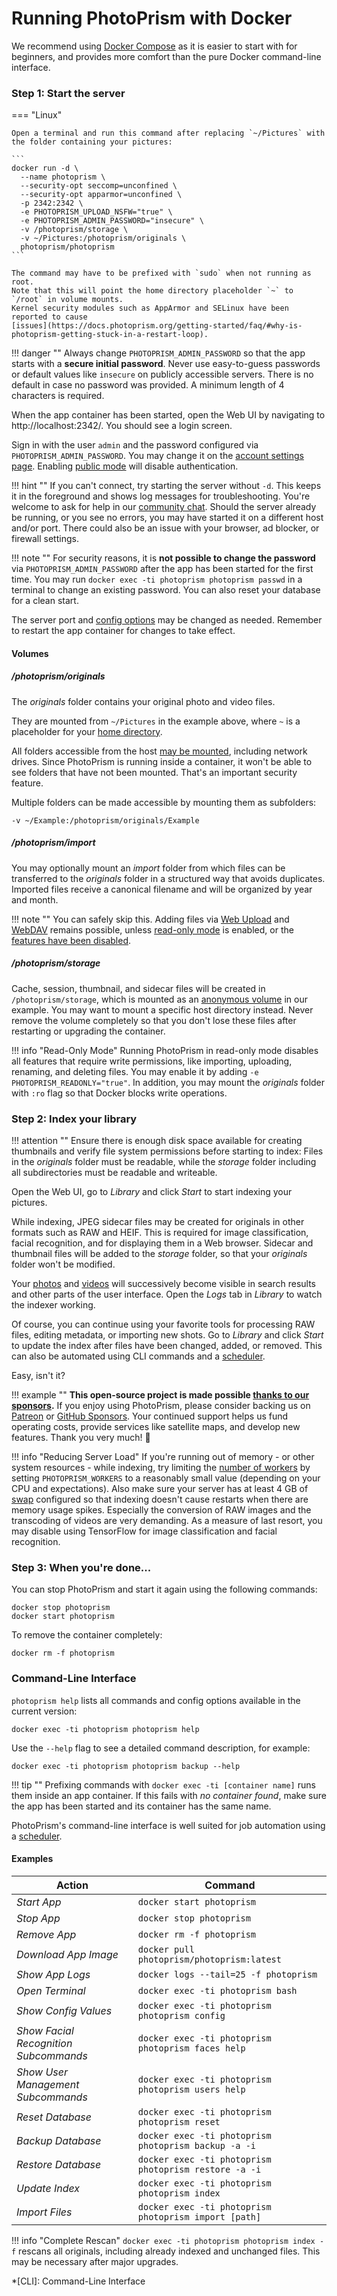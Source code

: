 # Running PhotoPrism with Docker

We recommend using [Docker Compose](docker-compose.md) as it is easier to start with for beginners,
and provides more comfort than the pure Docker command-line interface.

### Step 1: Start the server ###

=== "Linux"

    Open a terminal and run this command after replacing `~/Pictures` with
    the folder containing your pictures:
    
    ```
    docker run -d \
      --name photoprism \
      --security-opt seccomp=unconfined \
      --security-opt apparmor=unconfined \
      -p 2342:2342 \
      -e PHOTOPRISM_UPLOAD_NSFW="true" \
      -e PHOTOPRISM_ADMIN_PASSWORD="insecure" \
      -v /photoprism/storage \
      -v ~/Pictures:/photoprism/originals \
      photoprism/photoprism
    ```

    The command may have to be prefixed with `sudo` when not running as root.
    Note that this will point the home directory placeholder `~` to `/root` in volume mounts.
    Kernel security modules such as AppArmor and SELinux have been reported to cause
    [issues](https://docs.photoprism.org/getting-started/faq/#why-is-photoprism-getting-stuck-in-a-restart-loop).

!!! danger ""
    Always change `PHOTOPRISM_ADMIN_PASSWORD` so that the app starts with a **secure initial password**.
    Never use easy-to-guess passwords or default values like `insecure` on publicly accessible servers.
    There is no default in case no password was provided. A minimum length of 4 characters is required.

When the app container has been started, open the Web UI by navigating to http://localhost:2342/. 
You should see a login screen.

Sign in with the user `admin` and the password configured via `PHOTOPRISM_ADMIN_PASSWORD`.
You may change it on the [account settings page](../user-guide/settings/account.md).
Enabling [public mode](config-options.md) will disable authentication.

!!! hint ""
    If you can't connect, try starting the server without `-d`. This keeps it in the foreground
    and shows log messages for troubleshooting. You're welcome to ask for help in our [community chat](https://gitter.im/browseyourlife/community).
    Should the server already be running, or you see no errors, you may have started it 
    on a different host and/or port. There could also be an issue with your browser, 
    ad blocker, or firewall settings.

!!! note ""
    For security reasons, it is **not possible to change the password** via `PHOTOPRISM_ADMIN_PASSWORD` 
    after the app has been started for the first time. You may run `docker exec -ti photoprism photoprism passwd`
    in a terminal to change an existing password. You can also reset your database for a clean start. 

The server port and [config options](config-options.md) may be changed as needed. Remember to restart 
the app container for changes to take effect.

#### Volumes ####

##### /photoprism/originals #####

The *originals* folder contains your original photo and video files.

They are mounted from `~/Pictures` in the example above, where `~` is a placeholder for 
your [home directory](https://en.wikipedia.org/wiki/Home_directory).

All folders accessible from the host [may be mounted](https://docs.docker.com/storage/bind-mounts/), 
including network drives. Since PhotoPrism is running inside a container, it won't be able to see 
folders that have not been mounted. That's an important security feature.

Multiple folders can be made accessible by mounting them as subfolders:

```
-v ~/Example:/photoprism/originals/Example
``` 

##### /photoprism/import #####

You may optionally mount an *import* folder from which files can be transferred to the *originals* folder
in a structured way that avoids duplicates. Imported files receive a canonical filename and will be 
organized by year and month.

!!! note ""
    You can safely skip this. Adding files via [Web Upload](../user-guide/library/upload.md)
    and [WebDAV](../user-guide/sync/webdav.md) remains possible, unless [read-only mode](config-options.md)
    is enabled, or the [features have been disabled](../user-guide/settings/general.md).

##### /photoprism/storage #####

Cache, session, thumbnail, and sidecar files will be created in `/photoprism/storage`, which is mounted as 
an [anonymous volume](https://docs.docker.com/storage/bind-mounts/) in our example. You may want to 
mount a specific host directory instead. Never remove the volume completely so that you don't lose 
these files after restarting or upgrading the container.

!!! info "Read-Only Mode"
    Running PhotoPrism in read-only mode disables all features that require write permissions,
    like importing, uploading, renaming, and deleting files.
    You may enable it by adding `-e PHOTOPRISM_READONLY="true"`.
    In addition, you may mount the *originals* folder with `:ro` flag so that Docker
    blocks write operations.

### Step 2: Index your library ###

!!! attention ""
    Ensure there is enough disk space available for creating thumbnails and verify file system permissions
    before starting to index: Files in the *originals* folder must be readable, while the *storage* folder
    including all subdirectories must be readable and writeable.

Open the Web UI, go to *Library* and click *Start* to start indexing your pictures.

While indexing, JPEG sidecar files may be created for originals in other formats such as RAW and HEIF.
This is required for image classification, facial recognition, and for displaying them in a Web browser.
Sidecar and thumbnail files will be added to the *storage* folder, so that your *originals* folder won't be modified.

Your [photos](../user-guide/organize/browse.md) and [videos](../user-guide/organize/video.md) will
successively become visible in search results and other parts of the user interface.
Open the *Logs* tab in *Library* to watch the indexer working.

Of course, you can continue using your favorite tools for processing RAW files, editing metadata,
or importing new shots. Go to *Library* and click *Start* to update the index after files have been
changed, added, or removed. This can also be automated using CLI commands and a [scheduler](https://dl.photoprism.org/docker/scheduler/).

Easy, isn't it?

!!! example ""
    **This open-source project is made possible [thanks to our sponsors](https://github.com/photoprism/photoprism/blob/develop/SPONSORS.md).**
    If you enjoy using PhotoPrism, please consider backing us on [Patreon](https://www.patreon.com/photoprism)
    or [GitHub Sponsors](https://github.com/sponsors/photoprism).
    Your continued support helps us fund operating costs, provide services like satellite maps,
    and develop new features. Thank you very much! 💜

!!! info "Reducing Server Load"
    If you're running out of memory - or other system resources - while indexing, try limiting the
    [number of workers](https://docs.photoprism.org/getting-started/config-options/) by setting
    `PHOTOPRISM_WORKERS` to a reasonably small value (depending on your CPU and expectations).
    Also make sure your server has at least 4 GB of [swap](https://opensource.com/article/18/9/swap-space-linux-systems)
    configured so that indexing doesn't cause restarts when there are memory usage spikes.
    Especially the conversion of RAW images and the transcoding of videos are very demanding.
    As a measure of last resort, you may disable using TensorFlow for image classification and facial recognition.

### Step 3: When you're done... ###

You can stop PhotoPrism and start it again using the following commands:

```
docker stop photoprism
docker start photoprism
```

To remove the container completely:

```
docker rm -f photoprism
```

### Command-Line Interface ###

`photoprism help` lists all commands and config options available in the current version:

```
docker exec -ti photoprism photoprism help
```

Use the `--help` flag to see a detailed command description, for example:

```
docker exec -ti photoprism photoprism backup --help
```

!!! tip ""
    Prefixing commands with `docker exec -ti [container name]` runs them inside an app container.
    If this fails with *no container found*, make sure the app has been started and 
    its container has the same name.

PhotoPrism's command-line interface is well suited for job automation using a
[scheduler](https://dl.photoprism.org/docker/scheduler/).

#### Examples ####

| Action                      | Command                                               |
| --------------------------- | ----------------------------------------------------- |
| *Start App*                 | `docker start photoprism`                             |
| *Stop App*                  | `docker stop photoprism`                              |
| *Remove App*                | `docker rm -f photoprism`                             |
| *Download App Image*        | `docker pull photoprism/photoprism:latest`            |
| *Show App Logs*             | `docker logs --tail=25 -f photoprism`                 |
| *Open Terminal*             | `docker exec -ti photoprism bash`                     |
| *Show Config Values*        | `docker exec -ti photoprism photoprism config`        |
| *Show Facial Recognition Subcommands* | `docker exec -ti photoprism photoprism faces help`    |
| *Show User Management Subcommands*    | `docker exec -ti photoprism photoprism users help`    |
| *Reset Database*            | `docker exec -ti photoprism photoprism reset`         |                   
| *Backup Database*           | `docker exec -ti photoprism photoprism backup -a -i`  |                      
| *Restore Database*          | `docker exec -ti photoprism photoprism restore -a -i` |                   
| *Update Index*              | `docker exec -ti photoprism photoprism index`         |                  
| *Import Files*              | `docker exec -ti photoprism photoprism import [path]` |

!!! info "Complete Rescan"
    `docker exec -ti photoprism photoprism index -f` rescans all originals, including already indexed and unchanged files.
    This may be necessary after major upgrades.

*[CLI]: Command-Line Interface